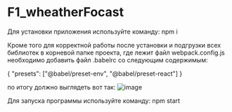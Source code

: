 # F1_wheatherFocast
Для установки приложения используйте команду: 
npm i

Кроме того для корректной работы после установки и подгрузки всех библиотек в корневой папке проекта, где лежит файл
webpack.config.js необходимо добавить файл .babelrc со следующим содержимым:

{
    "presets": ["@babel/preset-env", "@babel/preset-react"]
}

по итогу должно выглядеть вот так:
![image](https://user-images.githubusercontent.com/106066752/221198996-59d9a98a-6cc8-4a66-af20-a0514de72761.png)

Для запуска программы используйте команду:
npm start
